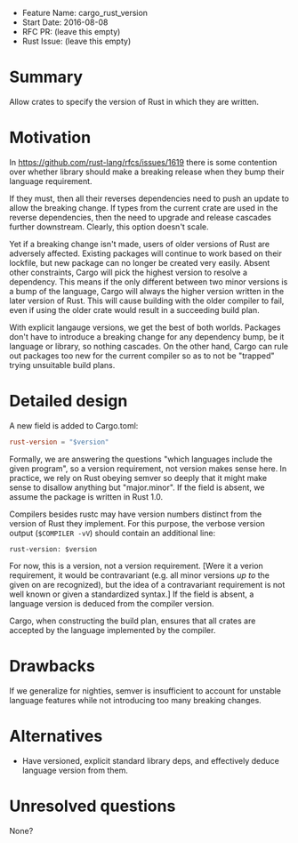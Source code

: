 - Feature Name: cargo_rust_version
- Start Date: 2016-08-08
- RFC PR: (leave this empty)
- Rust Issue: (leave this empty)

# Summary
[summary]: #summary

Allow crates to specify the version of Rust in which they are written.

# Motivation
[motivation]: #motivation

In https://github.com/rust-lang/rfcs/issues/1619 there is some contention over whether library should make a breaking release when they bump their language requirement.

If they must, then all their reverses dependencies need to push an update to allow the breaking change.
If types from the current crate are used in the reverse dependencies, then the need to upgrade and release cascades further downstream.
Clearly, this option doesn't scale.

Yet if a breaking change isn't made, users of older versions of Rust are adversely affected.
Existing packages will continue to work based on their lockfile, but new package can no longer be created very easily.
Absent other constraints, Cargo will pick the highest version to resolve a dependency.
This means if the only different between two minor versions is a bump of the language, Cargo will always the higher version written in the later version of Rust.
This will cause building with the older compiler to fail, even if using the older crate would result in a succeeding build plan.

With explicit langauge versions, we get the best of both worlds.
Packages don't have to introduce a breaking change for any dependency bump, be it language or library, so nothing cascades.
On the other hand, Cargo can rule out packages too new for the current compiler so as to not be "trapped" trying unsuitable build plans.

# Detailed design
[design]: #detailed-design

A new field is added to Cargo.toml:
```toml
rust-version = "$version"
```
Formally, we are answering the questions "which languages include the given program", so a version requirement, not version makes sense here.
In practice, we rely on Rust obeying semver so deeply that it might make sense to disallow anything but "major.minor".
If the field is absent, we assume the package is written in Rust 1.0.

Compilers besides rustc may have version numbers distinct from the version of Rust they implement.
For this purpose, the verbose version output (`$COMPILER -vV`) should contain an additional line:
```
rust-version: $version
```
For now, this is a version, not a version requirement.
[Were it a verion requirement, it would be contravariant (e.g. all minor versions *up to* the given on are recognized), but the idea of a contravariant requirement is not well known or given a standardized syntax.]
If the field is absent, a language version is deduced from the compiler version.

Cargo, when constructing the build plan, ensures that all crates are accepted by the language implemented by the compiler.

# Drawbacks
[drawbacks]: #drawbacks

If we generalize for nighties, semver is insufficient to account for unstable language features while not introducing too many breaking changes.

# Alternatives
[alternatives]: #alternatives

 - Have versioned, explicit standard library deps, and effectively deduce language version from them.

# Unresolved questions
[unresolved]: #unresolved-questions

None?
